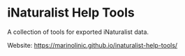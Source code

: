 # iNaturalist Help Tools

A collection of tools for exported iNaturalist data.

Website: https://marinolinic.github.io/inaturalist-help-tools/
